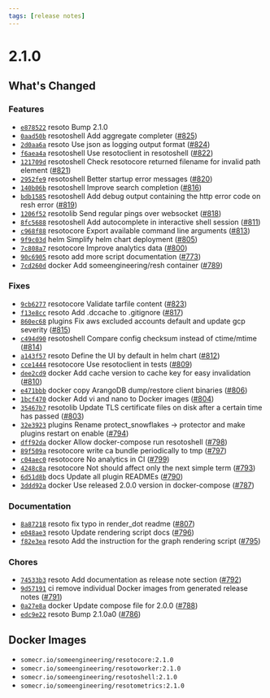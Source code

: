 ```yaml
---
tags: [release notes]
---
```


# 2.1.0

## What's Changed

### Features

- [`e878522`](https://github.com/someengineering/resoto/commit/e878522) <span class="badge badge--secondary">resoto</span> Bump 2.1.0
- [`0aad50b`](https://github.com/someengineering/resoto/commit/0aad50b) <span class="badge badge--secondary">resotoshell</span> Add aggregate completer ([#825](https://github.com/someengineering/resoto/pull/825))
- [`2d0aa6a`](https://github.com/someengineering/resoto/commit/2d0aa6a) <span class="badge badge--secondary">resoto</span> Use json as logging output format ([#824](https://github.com/someengineering/resoto/pull/824))
- [`f6aea4a`](https://github.com/someengineering/resoto/commit/f6aea4a) <span class="badge badge--secondary">resotoshell</span> Use resotoclient in resotoshell ([#822](https://github.com/someengineering/resoto/pull/822))
- [`121709d`](https://github.com/someengineering/resoto/commit/121709d) <span class="badge badge--secondary">resotoshell</span> Check resotocore returned filename for invalid path element ([#821](https://github.com/someengineering/resoto/pull/821))
- [`2952fe9`](https://github.com/someengineering/resoto/commit/2952fe9) <span class="badge badge--secondary">resotoshell</span> Better startup error messages ([#820](https://github.com/someengineering/resoto/pull/820))
- [`140b06b`](https://github.com/someengineering/resoto/commit/140b06b) <span class="badge badge--secondary">resotoshell</span> Improve search completion ([#816](https://github.com/someengineering/resoto/pull/816))
- [`bdb1585`](https://github.com/someengineering/resoto/commit/bdb1585) <span class="badge badge--secondary">resotoshell</span> Add debug output containing the http error code on resh error ([#819](https://github.com/someengineering/resoto/pull/819))
- [`1206f52`](https://github.com/someengineering/resoto/commit/1206f52) <span class="badge badge--secondary">resotolib</span> Send regular pings over websocket ([#818](https://github.com/someengineering/resoto/pull/818))
- [`8fc5688`](https://github.com/someengineering/resoto/commit/8fc5688) <span class="badge badge--secondary">resotoshell</span> Add autocomplete in interactive shell session ([#811](https://github.com/someengineering/resoto/pull/811))
- [`c968f88`](https://github.com/someengineering/resoto/commit/c968f88) <span class="badge badge--secondary">resotocore</span> Export available command line arguments ([#813](https://github.com/someengineering/resoto/pull/813))
- [`9f9c03d`](https://github.com/someengineering/resoto/commit/9f9c03d) <span class="badge badge--secondary">helm</span> Simplify helm chart deployment ([#805](https://github.com/someengineering/resoto/pull/805))
- [`7c808a7`](https://github.com/someengineering/resoto/commit/7c808a7) <span class="badge badge--secondary">resotocore</span> Improve analytics data ([#800](https://github.com/someengineering/resoto/pull/800))
- [`90c6905`](https://github.com/someengineering/resoto/commit/90c6905) <span class="badge badge--secondary">resoto</span> add more script documentation ([#773](https://github.com/someengineering/resoto/pull/773))
- [`7cd260d`](https://github.com/someengineering/resoto/commit/7cd260d) <span class="badge badge--secondary">docker</span> Add someengineering/resh container ([#789](https://github.com/someengineering/resoto/pull/789))

### Fixes

- [`9cb6277`](https://github.com/someengineering/resoto/commit/9cb6277) <span class="badge badge--secondary">resotocore</span> Validate tarfile content ([#823](https://github.com/someengineering/resoto/pull/823))
- [`f13e8cc`](https://github.com/someengineering/resoto/commit/f13e8cc) <span class="badge badge--secondary">resoto</span> Add .dccache to .gitignore ([#817](https://github.com/someengineering/resoto/pull/817))
- [`860ec68`](https://github.com/someengineering/resoto/commit/860ec68) <span class="badge badge--secondary">plugins</span> Fix aws excluded accounts default and update gcp severity ([#815](https://github.com/someengineering/resoto/pull/815))
- [`c494d90`](https://github.com/someengineering/resoto/commit/c494d90) <span class="badge badge--secondary">resotoshell</span> Compare config checksum instead of ctime/mtime ([#814](https://github.com/someengineering/resoto/pull/814))
- [`a143f57`](https://github.com/someengineering/resoto/commit/a143f57) <span class="badge badge--secondary">resoto</span> Define the UI by default in helm chart ([#812](https://github.com/someengineering/resoto/pull/812))
- [`cce1444`](https://github.com/someengineering/resoto/commit/cce1444) <span class="badge badge--secondary">resotocore</span> Use resotoclient in tests ([#809](https://github.com/someengineering/resoto/pull/809))
- [`dee2cd9`](https://github.com/someengineering/resoto/commit/dee2cd9) <span class="badge badge--secondary">docker</span> Add cache version to cache key for easy invalidation ([#810](https://github.com/someengineering/resoto/pull/810))
- [`e471bbb`](https://github.com/someengineering/resoto/commit/e471bbb) <span class="badge badge--secondary">docker</span> copy ArangoDB dump/restore client binaries ([#806](https://github.com/someengineering/resoto/pull/806))
- [`1bcf470`](https://github.com/someengineering/resoto/commit/1bcf470) <span class="badge badge--secondary">docker</span> Add vi and nano to Docker images ([#804](https://github.com/someengineering/resoto/pull/804))
- [`35467b7`](https://github.com/someengineering/resoto/commit/35467b7) <span class="badge badge--secondary">resotolib</span> Update TLS certificate files on disk after a certain time has passed ([#803](https://github.com/someengineering/resoto/pull/803))
- [`32e3923`](https://github.com/someengineering/resoto/commit/32e3923) <span class="badge badge--secondary">plugins</span> Rename protect_snowflakes -> protector and make plugins restart on enable ([#794](https://github.com/someengineering/resoto/pull/794))
- [`dff92da`](https://github.com/someengineering/resoto/commit/dff92da) <span class="badge badge--secondary">docker</span> Allow docker-compose run resotoshell ([#798](https://github.com/someengineering/resoto/pull/798))
- [`89f509a`](https://github.com/someengineering/resoto/commit/89f509a) <span class="badge badge--secondary">resotocore</span> write ca bundle periodically to tmp ([#797](https://github.com/someengineering/resoto/pull/797))
- [`c04aec0`](https://github.com/someengineering/resoto/commit/c04aec0) <span class="badge badge--secondary">resotocore</span> No analytics in CI ([#799](https://github.com/someengineering/resoto/pull/799))
- [`4248c8a`](https://github.com/someengineering/resoto/commit/4248c8a) <span class="badge badge--secondary">resotocore</span> Not should affect only the next simple term ([#793](https://github.com/someengineering/resoto/pull/793))
- [`6d51d8b`](https://github.com/someengineering/resoto/commit/6d51d8b) <span class="badge badge--secondary">docs</span> Update all plugin READMEs ([#790](https://github.com/someengineering/resoto/pull/790))
- [`3ddd92a`](https://github.com/someengineering/resoto/commit/3ddd92a) <span class="badge badge--secondary">docker</span> Use released 2.0.0 version in docker-compose ([#787](https://github.com/someengineering/resoto/pull/787))

### Documentation

- [`8a87218`](https://github.com/someengineering/resoto/commit/8a87218) <span class="badge badge--secondary">resoto</span> fix typo in render_dot readme ([#807](https://github.com/someengineering/resoto/pull/807))
- [`e048ae3`](https://github.com/someengineering/resoto/commit/e048ae3) <span class="badge badge--secondary">resoto</span> Update rendering script docs ([#796](https://github.com/someengineering/resoto/pull/796))
- [`f82e3ea`](https://github.com/someengineering/resoto/commit/f82e3ea) <span class="badge badge--secondary">resoto</span> Add the instruction for the graph rendering script ([#795](https://github.com/someengineering/resoto/pull/795))

### Chores

- [`74533b3`](https://github.com/someengineering/resoto/commit/74533b3) <span class="badge badge--secondary">resoto</span> Add documentation as release note section ([#792](https://github.com/someengineering/resoto/pull/792))
- [`9d57191`](https://github.com/someengineering/resoto/commit/9d57191) <span class="badge badge--secondary">ci</span> remove individual Docker images from generated release notes ([#791](https://github.com/someengineering/resoto/pull/791))
- [`0a27e8a`](https://github.com/someengineering/resoto/commit/0a27e8a) <span class="badge badge--secondary">docker</span> Update compose file for 2.0.0 ([#788](https://github.com/someengineering/resoto/pull/788))
- [`edc9e22`](https://github.com/someengineering/resoto/commit/edc9e22) <span class="badge badge--secondary">resoto</span> Bump 2.1.0a0 ([#786](https://github.com/someengineering/resoto/pull/786))

<!--truncate-->

## Docker Images

- `somecr.io/someengineering/resotocore:2.1.0`
- `somecr.io/someengineering/resotoworker:2.1.0`
- `somecr.io/someengineering/resotoshell:2.1.0`
- `somecr.io/someengineering/resotometrics:2.1.0`
